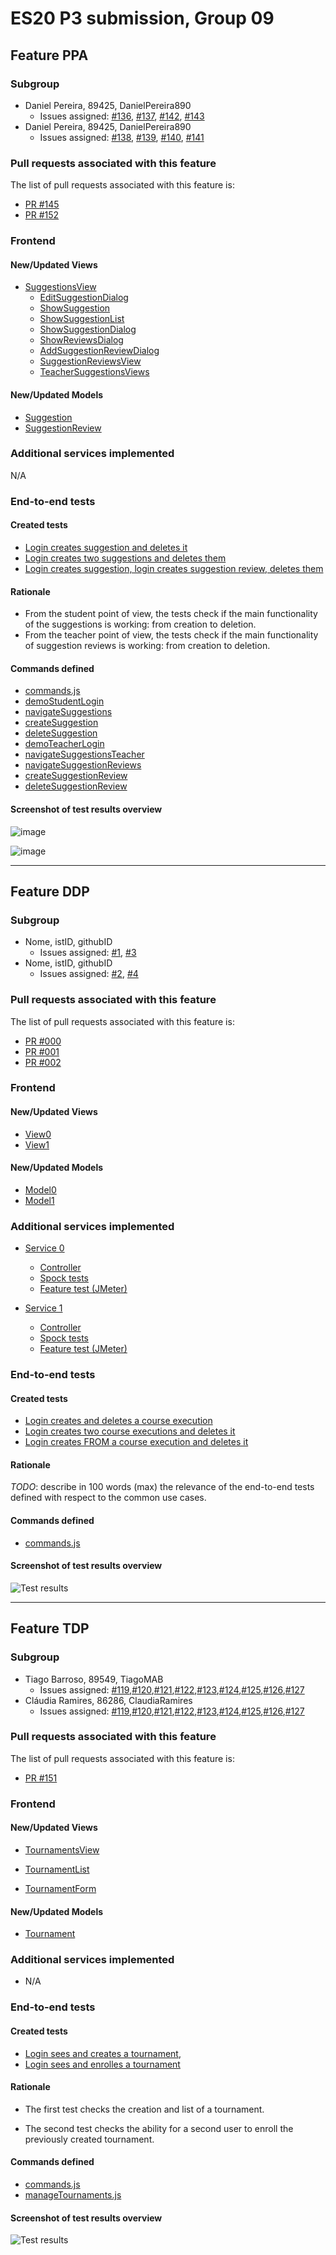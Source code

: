 # ES20 P3 submission, Group 09

## Feature PPA

### Subgroup

  - Daniel Pereira, 89425, DanielPereira890
    + Issues assigned: [#136](https://github.com/tecnico-softeng/es20al_09-project/issues/136), [#137](https://github.com/tecnico-softeng/es20al_09-project/issues/137), [#142](https://github.com/tecnico-softeng/es20al_09-project/issues/142), [#143](https://github.com/tecnico-softeng/es20al_09-project/issues/143)
  - Daniel Pereira, 89425, DanielPereira890
    + Issues assigned: [#138](https://github.com/tecnico-softeng/es20al_09-project/issues/138), [#139](https://github.com/tecnico-softeng/es20al_09-project/issues/139), [#140](https://github.com/tecnico-softeng/es20al_09-project/issues/140), [#141](https://github.com/tecnico-softeng/es20al_09-project/issues/141)

### Pull requests associated with this feature

The list of pull requests associated with this feature is:

 - [PR #145](https://github.com/tecnico-softeng/es20al_09-project/issues/145)
 - [PR #152](https://github.com/tecnico-softeng/es20al_09-project/pull/152)

### Frontend

#### New/Updated Views

- [SuggestionsView](https://github.com/tecnico-softeng/es20al_09-project/blob/develop/frontend/src/views/student/suggestions/SuggestionsView.vue)
  - [EditSuggestionDialog](https://github.com/tecnico-softeng/es20al_09-project/blob/develop/frontend/src/views/student/suggestions/EditSuggestionDialog.vue)
  - [ShowSuggestion](https://github.com/tecnico-softeng/es20al_09-project/blob/develop/frontend/src/views/student/suggestions/ShowSuggestion.vue)
  - [ShowSuggestionList](https://github.com/tecnico-softeng/es20al_09-project/blob/develop/frontend/src/views/student/suggestions/ShowSuggestionList.vue)
  - [ShowSuggestionDialog](https://github.com/tecnico-softeng/es20al_09-project/blob/develop/frontend/src/views/student/suggestions/ShowSuggestionDialog.vue)
  - [ShowReviewsDialog](https://github.com/tecnico-softeng/es20al_09-project/blob/develop/frontend/src/views/student/suggestions/ShowReviewsDialog.vue)
  - [AddSuggestionReviewDialog](https://github.com/tecnico-softeng/es20al_09-project/blob/develop/frontend/src/views/teacher/suggestions/AddSuggestionReviewDialog.vue)
  - [SuggestionReviewsView](https://github.com/tecnico-softeng/es20al_09-project/blob/develop/frontend/src/views/teacher/suggestions/SuggestionReviewsView.vue)
  - [TeacherSuggestionsViews](https://github.com/tecnico-softeng/es20al_09-project/blob/develop/frontend/src/views/teacher/suggestions/TeacherSuggestionsView.vue)

#### New/Updated Models

 - [Suggestion](https://github.com/tecnico-softeng/es20al_09-project/blob/develop/frontend/src/models/management/Suggestion.ts)
 - [SuggestionReview](https://github.com/tecnico-softeng/es20al_09-project/blob/develop/frontend/src/models/management/SuggestionReview.ts)

### Additional services implemented

N/A


### End-to-end tests

#### Created tests

- [Login creates suggestion and deletes it](https://github.com/tecnico-softeng/es20al_09-project/blob/develop/frontend/tests/e2e/specs/student/manageSuggestionsByStudent.js#L11)
- [Login creates two suggestions and deletes them](https://github.com/tecnico-softeng/es20al_09-project/blob/develop/frontend/tests/e2e/specs/student/manageSuggestionsByStudent.js#L34)
- [Login creates suggestion, login creates suggestion review, deletes them](https://github.com/tecnico-softeng/es20al_09-project/blob/develop/frontend/tests/e2e/specs/student/manageSuggestionReviews.js#L11)

#### Rationale

- From the student point of view, the tests check if the main functionality of the suggestions is working: from creation to deletion.
- From the teacher point of view, the tests check if the main functionality of suggestion reviews is working: from creation to deletion.
#### Commands defined

 - [commands.js](https://github.com/socialsoftware/quizzes-tutor/blob/master/frontend/tests/e2e/support/commands.js)
  - [demoStudentLogin](https://github.com/tecnico-softeng/es20al_09-project/blob/PpA/frontend/tests/e2e/support/commands.js#L75)
  - [navigateSuggestions](https://github.com/tecnico-softeng/es20al_09-project/blob/PpA/frontend/tests/e2e/support/commands.js#L80)
  - [createSuggestion](https://github.com/tecnico-softeng/es20al_09-project/blob/PpA/frontend/tests/e2e/support/commands.js#L84)
  - [deleteSuggestion](https://github.com/tecnico-softeng/es20al_09-project/blob/PpA/frontend/tests/e2e/support/commands.js#L104)
  - [demoTeacherLogin](https://github.com/tecnico-softeng/es20al_09-project/blob/PpA/frontend/tests/e2e/support/commands.js#L115)
  - [navigateSuggestionsTeacher](https://github.com/tecnico-softeng/es20al_09-project/blob/PpA/frontend/tests/e2e/support/commands.js#L120)
  - [navigateSuggestionReviews](https://github.com/tecnico-softeng/es20al_09-project/blob/PpA/frontend/tests/e2e/support/commands.js#L125)
  - [createSuggestionReview](https://github.com/tecnico-softeng/es20al_09-project/blob/PpA/frontend/tests/e2e/support/commands.js#L130)
  - [deleteSuggestionReview](https://github.com/tecnico-softeng/es20al_09-project/blob/PpA/frontend/tests/e2e/support/commands.js#L150)

#### Screenshot of test results overview

![image](https://user-images.githubusercontent.com/5447088/79687353-99e92c80-823e-11ea-9f3f-cf3287706650.png)

![image](https://user-images.githubusercontent.com/5447088/79687367-aec5c000-823e-11ea-9d91-c6c1185f448d.png)


---

## Feature DDP

### Subgroup

 - Nome, istID, githubID
   + Issues assigned: [#1](https://github.com), [#3](https://github.com)
 - Nome, istID, githubID
   + Issues assigned: [#2](https://github.com), [#4](https://github.com)

### Pull requests associated with this feature

The list of pull requests associated with this feature is:

 - [PR #000](https://github.com)
 - [PR #001](https://github.com)
 - [PR #002](https://github.com)


### Frontend

#### New/Updated Views

 - [View0](https://github.com)
 - [View1](https://github.com)


#### New/Updated Models

 - [Model0](https://github.com)
 - [Model1](https://github.com)

### Additional services implemented

 - [Service 0](https://github.com)
    + [Controller](https://github.com)
    + [Spock tests](https://github.com)
    + [Feature test (JMeter)](https://github.com)

 - [Service 1](https://github.com)
    + [Controller](https://github.com)
    + [Spock tests](https://github.com)
    + [Feature test (JMeter)](https://github.com)


### End-to-end tests

#### Created tests

 - [Login creates and deletes a course execution](https://github.com/socialsoftware/quizzes-tutor/blob/6dcf668498be3d6e45c84ebf61e81b931bdc797b/frontend/tests/e2e/specs/admin/manageCourseExecutions.js#L10)
 - [Login creates two course executions and deletes it](https://github.com/socialsoftware/quizzes-tutor/blob/6dcf668498be3d6e45c84ebf61e81b931bdc797b/frontend/tests/e2e/specs/admin/manageCourseExecutions.js#L16)
 - [Login creates FROM a course execution and deletes it](https://github.com/socialsoftware/quizzes-tutor/blob/6dcf668498be3d6e45c84ebf61e81b931bdc797b/frontend/tests/e2e/specs/admin/manageCourseExecutions.js#L30)

#### Rationale
*TODO*: describe in 100 words (max) the relevance of the end-to-end tests defined with respect to the
common use cases.

#### Commands defined

 - [commands.js](https://github.com/socialsoftware/quizzes-tutor/blob/master/frontend/tests/e2e/support/commands.js)

#### Screenshot of test results overview

![Test results](p3-images/cypress_results.png)

---


## Feature TDP

### Subgroup

 - Tiago Barroso, 89549, TiagoMAB
   + Issues assigned: [#119]( https://github.com/tecnico-softeng/es20al_09-project/issues/119),[#120]( https://github.com/tecnico-softeng/es20al_09-project/issues/120),[#121]( https://github.com/tecnico-softeng/es20al_09-project/issues/121),[#122](https://github.com/tecnico-softeng/es20al_09-project/issues/122),[#123](https://github.com/tecnico-softeng/es20al_09-project/issues/123),[#124](https://github.com/tecnico-softeng/es20al_09-project/issues/124),[#125](https://github.com/tecnico-softeng/es20al_09-project/issues/125),[#126](https://github.com/tecnico-softeng/es20al_09-project/issues/126),[#127](https://github.com/tecnico-softeng/es20al_09-project/issues/127)
 - Cláudia Ramires, 86286, ClaudiaRamires
   + Issues assigned: [#119]( https://github.com/tecnico-softeng/es20al_09-project/issues/119),[#120]( https://github.com/tecnico-softeng/es20al_09-project/issues/120),[#121]( https://github.com/tecnico-softeng/es20al_09-project/issues/121),[#122](https://github.com/tecnico-softeng/es20al_09-project/issues/122),[#123](https://github.com/tecnico-softeng/es20al_09-project/issues/123),[#124](https://github.com/tecnico-softeng/es20al_09-project/issues/124),[#125](https://github.com/tecnico-softeng/es20al_09-project/issues/125),[#126](https://github.com/tecnico-softeng/es20al_09-project/issues/126),[#127](https://github.com/tecnico-softeng/es20al_09-project/issues/127)

### Pull requests associated with this feature

The list of pull requests associated with this feature is:

 - [PR #151](https://github.com/tecnico-softeng/es20al_09-project/pull/151)


### Frontend

#### New/Updated Views

 - [TournamentsView](https://github.com/tecnico-softeng/es20al_09-project/blob/develop/frontend/src/views/student/tournaments/TournamentsView.vue)
 
 - [TournamentList](https://github.com/tecnico-softeng/es20al_09-project/blob/develop/frontend/src/views/student/tournaments/TournamentList.vue)
 
 - [TournamentForm](https://github.com/tecnico-softeng/es20al_09-project/blob/develop/frontend/src/views/student/tournaments/TournamentForm.vue)

#### New/Updated Models

 - [Tournament](https://github.com/tecnico-softeng/es20al_09-project/blob/develop/frontend/src/models/management/Tournament.ts)

### Additional services implemented

 - N/A

### End-to-end tests

#### Created tests

 - [Login sees and creates a tournament](https://github.com/tecnico-softeng/es20al_09-project/blob/develop/frontend/tests/e2e/specs/student/manageTournaments.js#L11),
 - [Login sees and enrolles a tournament](https://github.com/tecnico-softeng/es20al_09-project/blob/develop/frontend/tests/e2e/specs/student/manageTournaments.js#L15)
 
#### Rationale

 - The first test checks the creation and list of a tournament.
 
 - The second test checks the ability for a second user to enroll the previously created tournament.

#### Commands defined

 - [commands.js](https://github.com/socialsoftware/quizzes-tutor/blob/master/frontend/tests/e2e/support/commands.js)
 - [manageTournaments.js](https://github.com/tecnico-softeng/es20al_09-project/blob/develop/frontend/tests/e2e/specs/student/manageTournaments.js)

#### Screenshot of test results overview

![Test results](https://i.gyazo.com/a12b0a2a628f56f60822910d80268fbc.png)
